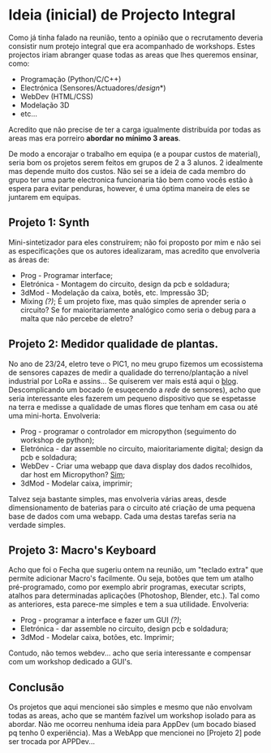 # Ideia (inicial) de Projecto Integral
Como já tinha falado na reunião, tento a opinião que o recrutamento deveria consistir num protejo integral que era acompanhado de workshops. Estes projectos iriam abranger quase todas as areas que lhes queremos ensinar, como:
-  Programação (Python/C/C++)
-  Electrónica (Sensores/Actuadores/*design**)
-  WebDev (HTML/CSS)
-  Modelação 3D
- etc...

Acredito que não precise de ter a carga igualmente distribuída por todas as areas mas era porreiro **abordar no mínimo 3 areas**.

De modo a encorajar o trabalho em equipa (e a poupar custos de material), seria bom os projetos serem feitos em grupos de 2 a 3 alunos. 2 idealmente mas depende muito dos custos.
Não sei se a ideia de cada membro do grupo ter uma parte electronica funcionaria tão bem como vocês estão à espera para evitar penduras, however, é uma óptima maneira de eles se juntarem em equipas.

## Projeto 1: Synth

Mini-sintetizador para eles construírem; não foi proposto por mim e não sei as especificações que os autores idealizaram, mas acredito que envolveria as áreas de:
- Prog - Programar interface;
- Eletrónica - Montagem do circuito, design da pcb e soldadura;
- 3dMod - Modelação da caixa, botẽs, etc. Impressão 3D;
- Mixing *(?)*;
É um projeto fixe, mas quão simples de aprender seria o circuito? Se for maioritariamente analógico como seria o debug para a malta que não percebe de eletro?

## Projeto 2: Medidor qualidade de plantas.

No ano de 23/24, eletro teve o PIC1, no meu grupo fizemos um ecossistema de sensores capazes de medir a qualidade do terreno/plantação a nível industrial por LoRa e assins... Se quiserem ver mais está aqui o [blog](https://web.tecnico.ulisboa.pt/ist1103681/).
Descomplicando um bocado (e esuqecendo a *rede* de sensores), acho que seria interessante eles fazerem um pequeno dispositivo que se espetasse na terra e medisse a qualidade de umas flores que tenham em casa ou até uma mini-horta. Envolveria:
 
- Prog - programar o controlador em micropython (seguimento do workshop de python);
- Eletrónica - dar assemble no circuito, maioritariamente digital; design da pcb e soldadura;
- WebDev - Criar uma webapp que dava display dos dados recolhidos, dar host em Micropython? [Sim](https://github.com/miguelgrinberg/microdot);
- 3dMod - Modelar caixa, imprimir;

Talvez seja bastante simples, mas envolveria várias areas, desde dimensionamento de baterias para o circuito até criação de uma pequena base de dados com uma webapp. Cada uma destas tarefas seria na verdade simples.

## Projeto 3: Macro's Keyboard

Acho que foi o Fecha que sugeriu ontem na reunião, um "teclado extra" que permite adicionar Macro's facilmente. Ou seja, botões que tem um atalho pré-programado, como por exemplo abrir programas, executar scripts, atalhos para determinadas aplicações (Photoshop, Blender, etc.).
Tal como as anteriores, esta parece-me simples e tem a sua utilidade. Envolveria:

- Prog - programar a interface e fazer um GUI *(?)*;
- Eletrónica - dar assemble no circuito, design pcb e soldadura;
- 3dMod - Modelar caixa, botões, etc. Imprimir;

Contudo, não temos webdev... acho que seria interessante e compensar com um workshop dedicado a GUI's.

## Conclusão

Os projetos que aqui mencionei são simples e mesmo que não envolvam todas as areas, acho que se mantém fazível um workshop isolado para as abordar.
Não me ocorreu nenhuma ideia para AppDev (um bocado biased pq tenho 0 experiência). Mas a WebApp que mencionei no [Projeto 2] pode ser trocada por APPDev...